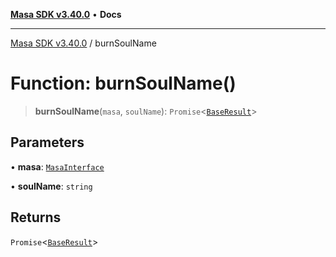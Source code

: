 [**Masa SDK v3.40.0**](../README.md) • **Docs**

***

[Masa SDK v3.40.0](../globals.md) / burnSoulName

# Function: burnSoulName()

> **burnSoulName**(`masa`, `soulName`): `Promise`\<[`BaseResult`](../interfaces/BaseResult.md)\>

## Parameters

• **masa**: [`MasaInterface`](../interfaces/MasaInterface.md)

• **soulName**: `string`

## Returns

`Promise`\<[`BaseResult`](../interfaces/BaseResult.md)\>
